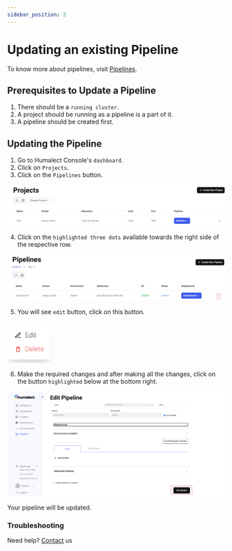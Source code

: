 ```yaml
---
sidebar_position: 3
---
```


# Updating an existing Pipeline

To know more about pipelines, visit [Pipelines](https://docs.humalect.com/en/pipelineOverview).

## Prerequisites to Update a Pipeline
1. There should be a `running cluster`.
2. A project should be running as a pipeline is a part of it.
3. A pipeline should be created first.

## Updating the Pipeline
1. Go to Humalect Console's `dashboard`.
2. Click on `Projects`.
3. Click on the `Pipelines` button.

![list-projects](./../../static/img/list-projects.png)

4. Click on the `highlighted three dots` available towards the right side of the respective row.

![list-pipelines](./../../static/img/list-pipelines.png)

5. You will see `edit` button, click on this button.

![edit-button](./../../static/img/edit-button.png)

6. Make the required changes and after making all the changes, click on the button `highlighted` below at the bottom right.

![edit-pipeline](./../../static/img/edit-pipeline.png)

Your pipeline will be updated.


### Troubleshooting
Need help? [Contact](./../Contact-us/reach-out-to-us) us
